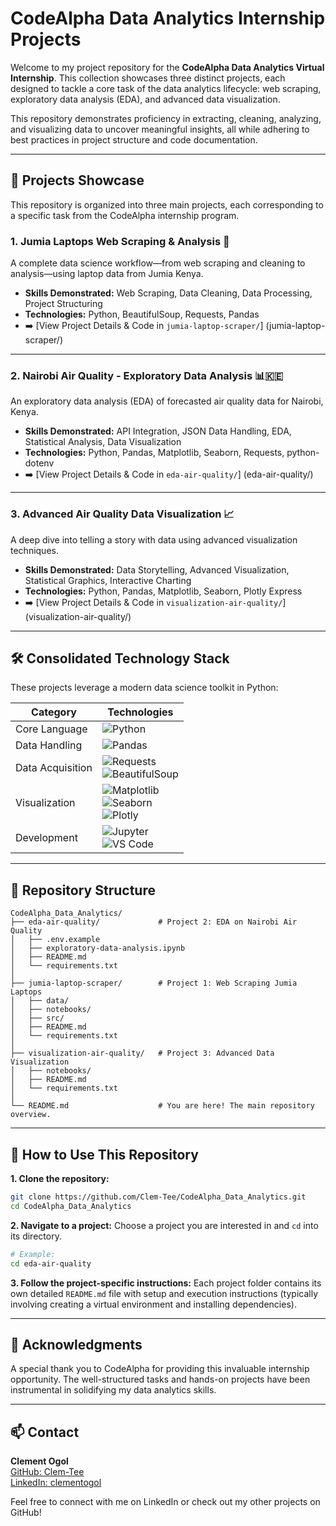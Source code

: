 # CodeAlpha Data Analytics Internship Projects

Welcome to my project repository for the **CodeAlpha Data Analytics Virtual Internship**. This collection showcases three distinct projects, each designed to tackle a core task of the data analytics lifecycle: web scraping, exploratory data analysis (EDA), and advanced data visualization.

This repository demonstrates proficiency in extracting, cleaning, analyzing, and visualizing data to uncover meaningful insights, all while adhering to best practices in project structure and code documentation.

---

## 🚀 Projects Showcase

This repository is organized into three main projects, each corresponding to a specific task from the CodeAlpha internship program.

### 1. Jumia Laptops Web Scraping & Analysis 🛒

A complete data science workflow—from web scraping and cleaning to analysis—using laptop data from Jumia Kenya.

- **Skills Demonstrated:** Web Scraping, Data Cleaning, Data Processing, Project Structuring
- **Technologies:** Python, BeautifulSoup, Requests, Pandas  
- ➡️ [View Project Details & Code in `jumia-laptop-scraper/`] (jumia-laptop-scraper/)

---

### 2. Nairobi Air Quality - Exploratory Data Analysis 📊🇰🇪

An exploratory data analysis (EDA) of forecasted air quality data for Nairobi, Kenya.

- **Skills Demonstrated:** API Integration, JSON Data Handling, EDA, Statistical Analysis, Data Visualization  
- **Technologies:** Python, Pandas, Matplotlib, Seaborn, Requests, python-dotenv  
- ➡️ [View Project Details & Code in `eda-air-quality/`] (eda-air-quality/)

---

### 3. Advanced Air Quality Data Visualization 📈

A deep dive into telling a story with data using advanced visualization techniques.

- **Skills Demonstrated:** Data Storytelling, Advanced Visualization, Statistical Graphics, Interactive Charting  
- **Technologies:** Python, Pandas, Matplotlib, Seaborn, Plotly Express  
- ➡️ [View Project Details & Code in `visualization-air-quality/`] (visualization-air-quality/)

---

## 🛠️ Consolidated Technology Stack

These projects leverage a modern data science toolkit in Python:

| Category         | Technologies                                                                                                  |
|------------------|--------------------------------------------------------------------------------------------------------------|
| Core Language    | ![Python](https://img.shields.io/badge/Python-3776AB?style=for-the-badge&logo=python&logoColor=white)        |
| Data Handling    | ![Pandas](https://img.shields.io/badge/Pandas-150458?style=for-the-badge&logo=pandas&logoColor=white)        |
| Data Acquisition | ![Requests](https://img.shields.io/badge/Requests-222222?style=for-the-badge&logo=python&logoColor=white) <br> ![BeautifulSoup](https://img.shields.io/badge/BeautifulSoup-000000?style=for-the-badge&logo=python&logoColor=white) |
| Visualization    | ![Matplotlib](https://img.shields.io/badge/Matplotlib-3776AB?style=for-the-badge&logo=matplotlib&logoColor=white) <br> ![Seaborn](https://img.shields.io/badge/Seaborn-3776AB?style=for-the-badge&logo=seaborn&logoColor=white) <br> ![Plotly](https://img.shields.io/badge/Plotly-3F4F75?style=for-the-badge&logo=plotly&logoColor=white) |
| Development      | ![Jupyter](https://img.shields.io/badge/Jupyter-F37626?style=for-the-badge&logo=jupyter&logoColor=white) <br> ![VS Code](https://img.shields.io/badge/VS%20Code-007ACC?style=for-the-badge&logo=visualstudiocode&logoColor=white) |

---

## 📂 Repository Structure

```
CodeAlpha_Data_Analytics/
├── eda-air-quality/             # Project 2: EDA on Nairobi Air Quality
│   ├── .env.example
│   ├── exploratory-data-analysis.ipynb
│   ├── README.md
│   └── requirements.txt
│
├── jumia-laptop-scraper/        # Project 1: Web Scraping Jumia Laptops
│   ├── data/
│   ├── notebooks/
│   ├── src/
│   ├── README.md
│   └── requirements.txt
│
├── visualization-air-quality/   # Project 3: Advanced Data Visualization
│   ├── notebooks/
│   ├── README.md
│   └── requirements.txt
│
└── README.md                    # You are here! The main repository overview.
```

---

## 🚀 How to Use This Repository

**1. Clone the repository:**
```bash
git clone https://github.com/Clem-Tee/CodeAlpha_Data_Analytics.git
cd CodeAlpha_Data_Analytics
```

**2. Navigate to a project:**
Choose a project you are interested in and `cd` into its directory.
```bash
# Example:
cd eda-air-quality
```

**3. Follow the project-specific instructions:**
Each project folder contains its own detailed `README.md` file with setup and execution instructions (typically involving creating a virtual environment and installing dependencies).

---

## 🙏 Acknowledgments

A special thank you to CodeAlpha for providing this invaluable internship opportunity. The well-structured tasks and hands-on projects have been instrumental in solidifying my data analytics skills.

---

## 📫 Contact

**Clement Ogol**  
[GitHub: Clem-Tee](https://github.com/Clem-Tee)  
[LinkedIn: clementogol](https://www.linkedin.com/in/clementogol)

Feel free to connect with me on LinkedIn or check out my other projects on GitHub!
